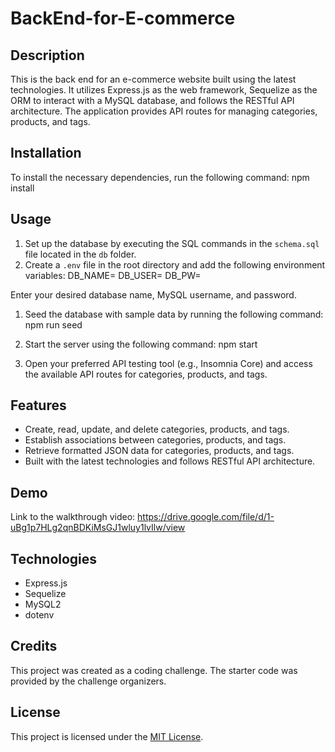 # BackEnd-for-E-commerce

## Description
This is the back end for an e-commerce website built using the latest technologies. It utilizes Express.js as the web framework, Sequelize as the ORM to interact with a MySQL database, and follows the RESTful API architecture. The application provides API routes for managing categories, products, and tags.

## Installation
To install the necessary dependencies, run the following command:
npm install

## Usage
1. Set up the database by executing the SQL commands in the `schema.sql` file located in the `db` folder.
2. Create a `.env` file in the root directory and add the following environment variables:
DB_NAME=
DB_USER=
DB_PW=

Enter your desired database name, MySQL username, and password.

1. Seed the database with sample data by running the following command:
npm run seed


1. Start the server using the following command:
npm start


1. Open your preferred API testing tool (e.g., Insomnia Core) and access the available API routes for categories, products, and tags.

## Features
- Create, read, update, and delete categories, products, and tags.
- Establish associations between categories, products, and tags.
- Retrieve formatted JSON data for categories, products, and tags.
- Built with the latest technologies and follows RESTful API architecture.

## Demo
Link to the walkthrough video: https://drive.google.com/file/d/1-uBg1p7HLg2qnBDKiMsGJ1wluy1lvIlw/view

## Technologies
- Express.js
- Sequelize
- MySQL2
- dotenv

## Credits
This project was created as a coding challenge. The starter code was provided by the challenge organizers.

## License
This project is licensed under the [MIT License](LICENSE).




